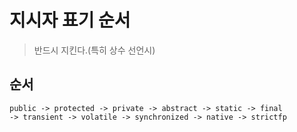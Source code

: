 # 지시자 표기 순서
> 반드시 지킨다.(특히 상수 선언시)

## 순서
```
public -> protected -> private -> abstract -> static -> final 
-> transient -> volatile -> synchronized -> native -> strictfp
```
